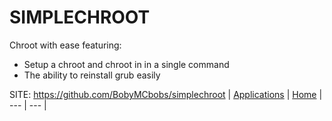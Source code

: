 # SIMPLECHROOT

 Chroot with ease featuring:

 - Setup a chroot and chroot in in a single command
 - The ability to reinstall grub easily

 SITE: https://github.com/BobyMCbobs/simplechroot
 | [Applications](https://portable-linux-apps.github.io/apps.html) | [Home](https://portable-linux-apps.github.io)
 | --- | --- |
